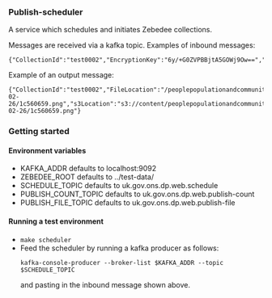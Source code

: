 ### Publish-scheduler

A service which schedules and initiates Zebedee collections.

Messages are received via a kafka topic. Examples of inbound messages:
```
{"CollectionId":"test0002","EncryptionKey":"6y/+G0ZVPBBjtA5GOWj9Ow==","ScheduleTime":"1234567890"}
```

Example of an output message:
```
{"CollectionId":"test0002","FileLocation":"/peoplepopulationandcommunity/2015-02-26/1c560659.png","s3Location":"s3://content/peoplepopulationandcommunity/2015-02-26/1c560659.png"}
```

### Getting started

#### Environment variables

* KAFKA_ADDR defaults to localhost:9092
* ZEBEDEE_ROOT defaults to ../test-data/
* SCHEDULE_TOPIC defaults to uk.gov.ons.dp.web.schedule
* PUBLISH_COUNT_TOPIC defaults to uk.gov.ons.dp.web.publish-count
* PUBLISH_FILE_TOPIC defaults to uk.gov.ons.dp.web.publish-file

#### Running a test environment

* `make scheduler`
* Feed the scheduler by running a kafka producer as follows:
  ```
  kafka-console-producer --broker-list $KAFKA_ADDR --topic $SCHEDULE_TOPIC
  ```
  and pasting in the inbound message shown above.
